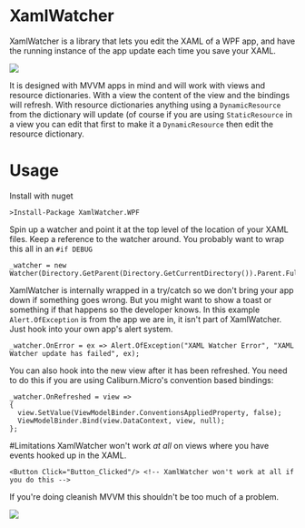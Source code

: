 # XamlWatcher
XamlWatcher is a library that lets you edit the XAML of a WPF app, and have the running instance of the app update each time you save your XAML.

![](http://i.imgur.com/nYIxVpF.gif)

It is designed with MVVM apps in mind and will work with views and resource dictionaries. With a view the content of the view and the bindings will refresh. With resource dictionaries anything using a `DynamicResource` from the dictionary will update (of course if you are using `StaticResource` in a view you can edit that first to make it a `DynamicResource` then edit the resource dictionary.

# Usage
Install with nuget
```
>Install-Package XamlWatcher.WPF
```
Spin up a watcher and point it at the top level of the location of your XAML files. Keep a reference to the watcher around. You probably want to wrap this all in an `#if DEBUG`
```
_watcher = new Watcher(Directory.GetParent(Directory.GetCurrentDirectory()).Parent.FullName);
```
XamlWatcher is internally wrapped in a try/catch so we don't bring your app down if something goes wrong. But you might want to show a toast or something if that happens so the developer knows. In this example `Alert.OfException` is from the app we are in, it isn't part of XamlWatcher. Just hook into your own app's alert system.
```
_watcher.OnError = ex => Alert.OfException("XAML Watcher Error", "XAML Watcher update has failed", ex);
```
You can also hook into the new view after it has been refreshed. You need to do this if you are using Caliburn.Micro's convention based bindings:
```
_watcher.OnRefreshed = view =>
{
  view.SetValue(ViewModelBinder.ConventionsAppliedProperty, false);
  ViewModelBinder.Bind(view.DataContext, view, null);
};
```

#Limitations
XamlWatcher won't work *at all* on views where you have events hooked up in the XAML. 
```
<Button Click="Button_Clicked"/> <!-- XamlWatcher won't work at all if you do this -->
```
If you're doing cleanish MVVM this shouldn't be too much of a problem. 

![](https://ci.appveyor.com/api/projects/status/github/markryd/XamlWatcher?branch=master&svg=true)
